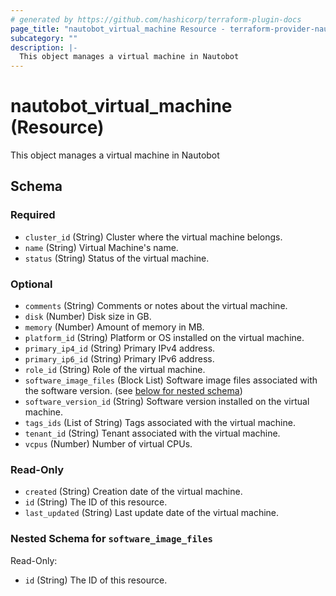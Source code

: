 ```yaml
---
# generated by https://github.com/hashicorp/terraform-plugin-docs
page_title: "nautobot_virtual_machine Resource - terraform-provider-nautobot"
subcategory: ""
description: |-
  This object manages a virtual machine in Nautobot
---
```


# nautobot_virtual_machine (Resource)

This object manages a virtual machine in Nautobot



<!-- schema generated by tfplugindocs -->
## Schema

### Required

- `cluster_id` (String) Cluster where the virtual machine belongs.
- `name` (String) Virtual Machine's name.
- `status` (String) Status of the virtual machine.

### Optional

- `comments` (String) Comments or notes about the virtual machine.
- `disk` (Number) Disk size in GB.
- `memory` (Number) Amount of memory in MB.
- `platform_id` (String) Platform or OS installed on the virtual machine.
- `primary_ip4_id` (String) Primary IPv4 address.
- `primary_ip6_id` (String) Primary IPv6 address.
- `role_id` (String) Role of the virtual machine.
- `software_image_files` (Block List) Software image files associated with the software version. (see [below for nested schema](#nestedblock--software_image_files))
- `software_version_id` (String) Software version installed on the virtual machine.
- `tags_ids` (List of String) Tags associated with the virtual machine.
- `tenant_id` (String) Tenant associated with the virtual machine.
- `vcpus` (Number) Number of virtual CPUs.

### Read-Only

- `created` (String) Creation date of the virtual machine.
- `id` (String) The ID of this resource.
- `last_updated` (String) Last update date of the virtual machine.

<a id="nestedblock--software_image_files"></a>
### Nested Schema for `software_image_files`

Read-Only:

- `id` (String) The ID of this resource.


